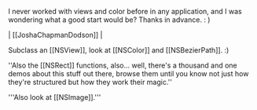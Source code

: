I never worked with views and color before in any application, and I was wondering what a good start would be?
Thanks in advance. : )

| [[JoshaChapmanDodson]] |

Subclass an [[NSView]], look at [[NSColor]] and [[NSBezierPath]]. :)

''Also the [[NSRect]] functions, also... well, there's a thousand and one demos about this stuff out there, browse them until you know not just how they're structured but how they work their magic.''

'''Also look at [[NSImage]].'''